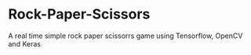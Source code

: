 # Rock-Paper-Scissors
A real time simple rock paper scissorrs game using Tensorflow, OpenCV and Keras
